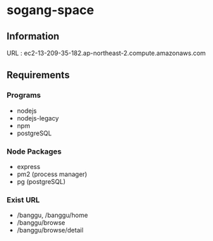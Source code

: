 # sogang-space
## Information
URL : ec2-13-209-35-182.ap-northeast-2.compute.amazonaws.com

## Requirements
### Programs
* nodejs
* nodejs-legacy
* npm
* postgreSQL

### Node Packages
* express
* pm2 (process manager)
* pg (postgreSQL)

### Exist URL
* /banggu, /banggu/home
* /banggu/browse
* /banggu/browse/detail
